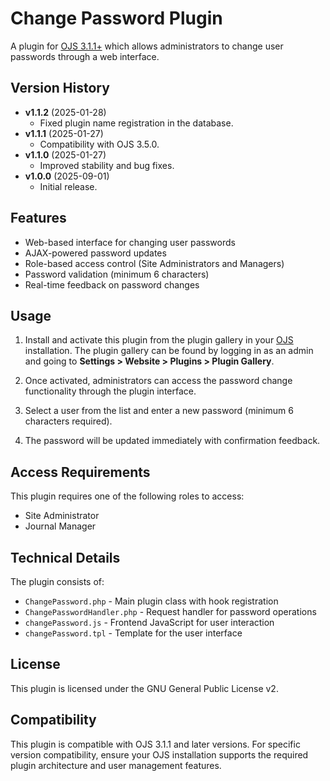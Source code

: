 # Change Password Plugin

A plugin for [OJS 3.1.1+](https://github.com/pkp/ojs) which allows administrators to change user passwords through a web interface.

## Version History

- **v1.1.2** (2025-01-28)
  - Fixed plugin name registration in the database.
- **v1.1.1** (2025-01-27)
  - Compatibility with OJS 3.5.0.
- **v1.1.0** (2025-01-27)
  - Improved stability and bug fixes.
- **v1.0.0** (2025-09-01)
  - Initial release.

## Features

- Web-based interface for changing user passwords
- AJAX-powered password updates
- Role-based access control (Site Administrators and Managers)
- Password validation (minimum 6 characters)
- Real-time feedback on password changes

## Usage

1. Install and activate this plugin from the plugin gallery in your [OJS](https://github.com/pkp/ojs) installation. The plugin gallery can be found by logging in as an admin and going to **Settings > Website > Plugins > Plugin Gallery**.

2. Once activated, administrators can access the password change functionality through the plugin interface.

3. Select a user from the list and enter a new password (minimum 6 characters required).

4. The password will be updated immediately with confirmation feedback.

## Access Requirements

This plugin requires one of the following roles to access:
- Site Administrator
- Journal Manager

## Technical Details

The plugin consists of:
- `ChangePassword.php` - Main plugin class with hook registration
- `ChangePasswordHandler.php` - Request handler for password operations
- `changePassword.js` - Frontend JavaScript for user interaction
- `changePassword.tpl` - Template for the user interface

## License

This plugin is licensed under the GNU General Public License v2.

## Compatibility

This plugin is compatible with OJS 3.1.1 and later versions. For specific version compatibility, ensure your OJS installation supports the required plugin architecture and user management features.
